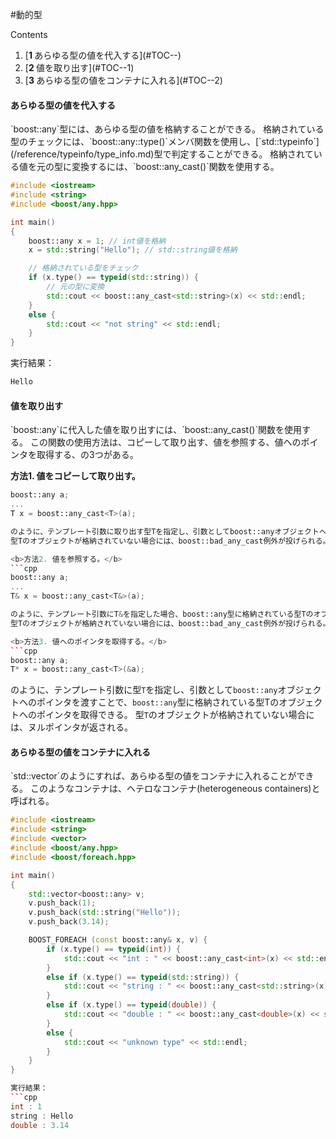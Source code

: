 #動的型


Contents
<ol class='goog-toc'><li class='goog-toc'>[<strong>1 </strong>あらゆる型の値を代入する](#TOC--)</li><li class='goog-toc'>[<strong>2 </strong>値を取り出す](#TOC--1)</li><li class='goog-toc'>[<strong>3 </strong>あらゆる型の値をコンテナに入れる](#TOC--2)</li></ol>



<h4>あらゆる型の値を代入する</h4>`boost::any`型には、あらゆる型の値を格納することができる。
格納されている型のチェックには、`boost::any::type()`メンバ関数を使用し、[`std::typeinfo`](/reference/typeinfo/type_info.md)型で判定することができる。
格納されている値を元の型に変換するには、`boost::any_cast()`関数を使用する。

```cpp
#include <iostream>
#include <string>
#include <boost/any.hpp>

int main()
{
    boost::any x = 1; // int値を格納
    x = std::string("Hello"); // std::string値を格納

    // 格納されている型をチェック
    if (x.type() == typeid(std::string)) {
        // 元の型に変換
        std::cout << boost::any_cast<std::string>(x) << std::endl;
    }
    else {
        std::cout << "not string" << std::endl;
    }
}
```

実行結果：
```cpp
Hello
```

<h4>値を取り出す</h4>`boost::any`に代入した値を取り出すには、`boost::any_cast()`関数を使用する。
この関数の使用方法は、コピーして取り出す、値を参照する、値へのポインタを取得する、の3つがある。

<b>方法1. 値をコピーして取り出す。</b>
```cpp
boost::any a;
...
T x = boost::any_cast<T>(a);

のように、テンプレート引数に取り出す型Tを指定し、引数としてboost::anyオブジェクトへの参照を渡すことで、boost::any型に格納されている型Tのオブジェクトを、コピーで取り出すことができる。
型Tのオブジェクトが格納されていない場合には、boost::bad_any_cast例外が投げられる。

<b>方法2. 値を参照する。</b>
```cpp
boost::any a;
...
T& x = boost::any_cast<T&>(a);

のように、テンプレート引数にT&を指定した場合、boost::any型に格納されている型Tのオブジェクトを参照することができる。
型Tのオブジェクトが格納されていない場合には、boost::bad_any_cast例外が投げられる。

<b>方法3. 値へのポインタを取得する。</b>
```cpp
boost::any a;
T* x = boost::any_cast<T>(&a);
```

のように、テンプレート引数に型`T`を指定し、引数として`boost::any`オブジェクトへのポインタを渡すことで、`boost::any`型に格納されている型Tのオブジェクトへのポインタを取得できる。
型`T`のオブジェクトが格納されていない場合には、ヌルポインタが返される。
<h4>あらゆる型の値をコンテナに入れる</h4>`std::vector<boost::any>`のようにすれば、あらゆる型の値をコンテナに入れることができる。
このようなコンテナは、ヘテロなコンテナ(heterogeneous containers)と呼ばれる。

```cpp
#include <iostream>
#include <string>
#include <vector>
#include <boost/any.hpp>
#include <boost/foreach.hpp>

int main()
{
    std::vector<boost::any> v;
    v.push_back(1);
    v.push_back(std::string("Hello"));
    v.push_back(3.14);

    BOOST_FOREACH (const boost::any& x, v) {
        if (x.type() == typeid(int)) {
            std::cout << "int : " << boost::any_cast<int>(x) << std::endl;
        }
        else if (x.type() == typeid(std::string)) {
            std::cout << "string : " << boost::any_cast<std::string>(x) << std::endl;
        }
        else if (x.type() == typeid(double)) {
            std::cout << "double : " << boost::any_cast<double>(x) << std::endl;
        }
        else {
            std::cout << "unknown type" << std::endl;
        }
    }
}

実行結果：
```cpp
int : 1
string : Hello
double : 3.14

```
